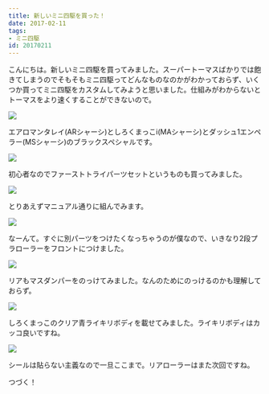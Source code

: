 ```yaml
---
title: 新しいミニ四駆を買った！
date: 2017-02-11
tags:
- ミニ四駆
id: 20170211
---
```


<p class="sentence">
こんにちは。新しいミニ四駆を買ってみました。スーパートーマスばかりでは飽きてしまうのでそもそもミニ四駆ってどんなものなのかがわかっておらず、いくつか買ってミニ四駆をカスタムしてみようと思いました。仕組みがわからないとトーマスをより速くすることができないので。
</p>
<div class="center"><img class="img-fluid" src="/photo/diary/2017.02.11_01.jpg"></div>
<p class="sentence spacing">エアロマンタレイ(ARシャーシ)としろくまっこi(MAシャーシ)とダッシュ1エンペラー(MSシャーシ)のブラックスペシャルです。</p>
<div class="center"><img class="img-fluid" src="/photo/diary/2017.02.11_02.jpg"></div>
<p class="sentence spacing">初心者なのでファーストトライパーツセットというものも買ってみました。</p>
<div class="center"><img class="img-fluid" src="/photo/diary/2017.02.11_03.jpg"></div>
<p class="sentence spacing">とりあえずマニュアル通りに組んでみます。</p>
<div class="center"><img class="img-fluid" src="/photo/diary/2017.02.11_04.jpg"></div>
<p class="sentence spacing">なーんて。すぐに別パーツをつけたくなっちゃうのが僕なので、いきなり2段プラローラーをフロントにつけました。</p>
<div class="center"><img class="img-fluid" src="/photo/diary/2017.02.11_05.jpg"></div>
<p class="sentence spacing">リアもマスダンパーをのっけてみました。なんのためにのっけるのかも理解しておらず。</p>
<div class="center"><img class="img-fluid" src="/photo/diary/2017.02.11_06.jpg"></div>
<p class="sentence spacing">しろくまっこのクリア青ライキリボディを載せてみました。ライキリボディはカッコ良いですね。</p>
<div class="center"><img class="img-fluid" src="/photo/diary/2017.02.11_07.jpg"></div>
<p class="sentence spacing">シールは貼らない主義なので一旦ここまで。リアローラーはまた次回ですね。</p>
<p class="sentence spacing">つづく！</p>
